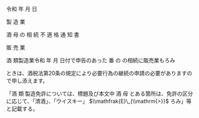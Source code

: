 令和 年 月 日

製 造 業

酒 母 の 相 続 不 適 格 通 知 書

販 売 業

酒 類製造業令和 年 月 日付で申告のあった 番 の の相続に販売業もろみ

ときは、酒税法第20条の規定により必要行為の継続の申請の必要がありますので申し添えます。

「酒 類 製造免許については、標題及び本文中 酒 母 とある箇所は、免許の区分に応じて、「清酒」、「ウイスキー」 $\\mathfrak{E}\_{\\mathrm{>}}$ ろみ」等と記載する。